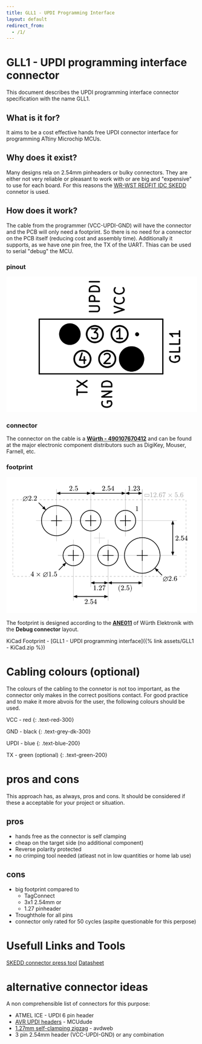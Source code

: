```yaml
---
title: GLL1 - UPDI Programming Interface
layout: default
redirect_from:
  - /1/
---
```


# GLL1 - UPDI programming interface connector

This document describes the UPDI programming interface connector specification with the name GLL1. 

## What is it for?

It aims to be a cost effective hands free UPDI connector interface for programming ATtiny Microchip MCUs. 

## Why does it exist?

Many designs rela on 2.54mm pinheaders or bulky connectors. 
They are either not very reliable or pleasant to work with or are big and "expensive" to use for each board. 
For this reasons the [WR-WST REDFIT IDC SKEDD](https://www.we-online.com/en/components/products/REDFIT_IDC_SKEDD) connetor is used. 

## How does it work?

The cable from the programmer (VCC-UPDI-GND) will have the connector and the PCB will only need a footprint. 
So there is no need for a connector on the PCB itself (reducing cost and assembly time).
Additionally it supports, as we have one pin free, the TX of the UART.
Thias can be used to serial "debug" the MCU. 

### pinout

![](../assets/gll1-pinout.svg)

### connector

The connector on the cable is a [**Würth - 490107670412**](https://www.we-online.com/en/components/products/REDFIT_IDC_SKEDD) and can be found at the major electronic component distributors such as DigiKey, Mouser, Farnell, etc. 

### footprint

![](../assets/gll1-footprint-dimensions.svg)

The footprint is designed according to the [**ANE011**](https://www.we-online.com/components/media/o210254v410%20ANE011b_EN.pdf) of Würth Elektronik with the **Debug connector** layout. 

KiCad Footprint - [GLL1 - UPDI programming interface]({% link assets/GLL1 - KiCad.zip %})

# Cabling colours (optional)

The colours of the cabling to the connetor is not too important, as the connector only makes in the correct positions contact. 
For good practice and to make it more abvois for the user, the following colours should be used. 

VCC - red 
{: .text-red-300}

GND - black 
{: .text-grey-dk-300}

UPDI - blue
{: .text-blue-200}

TX - green (optional)
{: .text-green-200}

# pros and cons

This approach has, as always, pros and cons. 
It should be considered if these a acceptable for your project or situation. 

## pros
- hands free as the connector is self clamping
- cheap on the target side (no additional component)
- Reverse polarity protected
- no crimping tool needed (atleast not in low quantities or home lab use)

## cons
- big footprint compared to 
  - TagConnect 
  - 3x1 2.54mm or 
  - 1.27 pinheader
- Troughthole for all pins
- connector only rated for 50 cycles (aspite questionable for this perpose)

# Usefull Links and Tools

[SKEDD connector press tool](https://www.thingiverse.com/thing:6157896)
[Datasheet](https://www.we-online.com/components/products/datasheet/490107670412.pdf)

# alternative connector ideas

A non comprehensible list of connectors for this purpose:
- ATMEL ICE - UPDI 6 pin header
- [AVR UPDI headers](https://microchip.my.site.com/s/article/ATMEL-ICE---UPDI-6-pin-header-internal-connections-during-programing) - MCUdude
- [1.27mm self-clamping zigzag](https://avdweb.nl/arduino/attiny3217/ftdi-updi-connector) - avdweb
- 3 pin 2.54mm header (VCC-UPDI-GND) or any combination
